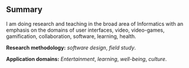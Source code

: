 ## Summary

I am doing research and teaching in the broad area of Informatics with an emphasis on the domains of user interfaces, video, video-games, gamification, collaboration, software, learning, health.

**Research methodology:** *software design*, *field study*.

**Application domains:** *Entertainment*, *learning*, *well-being*, *culture*.
